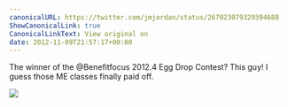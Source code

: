 ```yaml
---
canonicalURL: https://twitter.com/jmjordan/status/267023079329394688
ShowCanonicalLink: true
CanonicalLinkText: View original on
date: 2012-11-09T21:57:17+00:00
---
```

The winner of the @Benefitfocus 2012.4 Egg Drop Contest? This guy! I guess those ME classes finally paid off.

![](/images/267023079329394688-684949215.jpg)